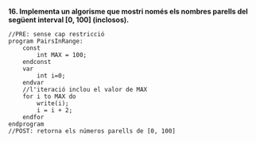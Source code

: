 **16. Implementa un algorisme que mostri només els nombres parells del següent interval [0, 100] (inclosos).**
```
//PRE: sense cap restricció
program PairsInRange:
	const
		int MAX = 100;
	endconst
	var
   		int i=0;
	endvar
	//l'iteració inclou el valor de MAX
	for i to MAX do
		write(i);
		i = i + 2;
	endfor
endprogram
//POST: retorna els números parells de [0, 100]
```